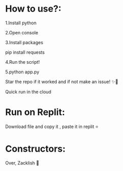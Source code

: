 # How to use?:
1.Install python

2.Open console

3.Install packages

pip install requests

4.Run the script!

5.python app.py


Star the repo if it worked and if not make an issue! ✨💖

Quick run in the cloud

# Run on Replit:
Download file and copy it , paste it in replit ⭐

# Constructors:
Over, Zacklish 👀
